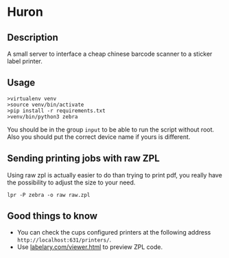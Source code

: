 # Huron

## Description

A small server to interface a cheap chinese barcode scanner to a sticker label printer.

## Usage

```
>virtualenv venv
>source venv/bin/activate
>pip install -r requirements.txt
>venv/bin/python3 zebra
```

You should be in the group `input` to be able to run the script without root.
Also you should put the correct device name if yours is different.

## Sending printing jobs with raw ZPL

Using raw zpl is actually easier to do than trying to print pdf, you really have
the possibility to adjust the size to your need.

```
lpr -P zebra -o raw raw.zpl
```

## Good things to know

* You can check the cups configured printers at the following address `http://localhost:631/printers/`.
* Use [labelary.com/viewer.html](http://labelary.com/viewer.html) to preview ZPL code.

